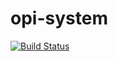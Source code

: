 # opi-system
[![Build Status](https://travis-ci.org/xjx00/opi-system.svg?branch=master)](https://travis-ci.org/xjx00/opi-system)
